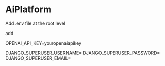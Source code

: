 # AiPlatform
 
Add .env file at the root level 

add 

OPENAI_API_KEY=youropenaiapikey

DJANGO_SUPERUSER_USERNAME=
DJANGO_SUPERUSER_PASSWORD=
DJANGO_SUPERUSER_EMAIL=